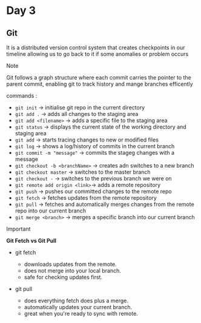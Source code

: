 # Day 3

## Git
It is a distributed version control system that creates checkpoints in our timeline allowing us to go back to it if some anomalies or problem occurs
> [!Note]  
> Git follows a graph structure where each commit carries the pointer to the parent commit, enabling git to track history and mange branches efficently


commands :
- `git init` -> initialise git repo in the current directory
- `git add .` -> adds all changes to the staging area
- `git add <filename>` -> adds a specific file to the staging area
- `git status` -> displays the current state of the working directory and staging area
- `git add` -> starts tracing changes to new or modified files
- `git log` -> shows a log/history of commits in the current branch
- `git commit -m "message"` -> commits the stageg changes with a message
- `git checkout -b <branchName>` -> creates adn switches to a new branch
- `git checkout master` -> switches to the master branch
- `git checkout -` -> switches to the previous branch we were on
- `git remote add origin <link>`-> adds a remote repository
- `git push` -> pushes our committed changes to the remote repo
- `git fetch` -> fetches updates from the remote repository
- `git pull` -> fetches and automatically merges changes from the remote repo into our current branch
- `git merge <branch>` -> merges a specific branch into our current branch

> [!IMPORTANT]  
> **Git Fetch vs Git Pull**
> 
> - git fetch  
>   - downloads updates from the remote.  
>   - does not merge into your local branch.  
>   - safe for checking updates first.  
> 
> - git pull  
>   - does everything fetch does plus a merge.  
>   - automatically updates your current branch.  
>   - great when you're ready to sync with remote.


